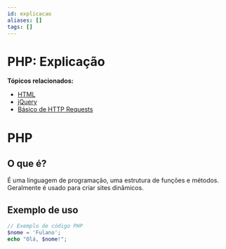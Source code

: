 ```yaml
---
id: explicacao
aliases: []
tags: []
---
```


# PHP: Explicação

**Tópicos relacionados:**
- [HTML](../html/explicacao.md)
- [jQuery](../jquery/explicacao.md)
- [Básico de HTTP Requests](../http/basico-http-requests.md)
# PHP

## O que é?

É uma linguagem de programação, uma estrutura de funções e métodos. Geralmente é usado para criar sites dinâmicos.


## Exemplo de uso

```php
// Exemplo de código PHP
$nome = 'Fulano';
echo "Olá, $nome!";
```
